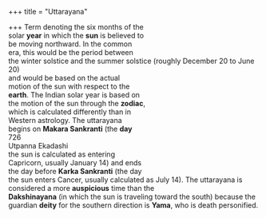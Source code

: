 +++
title = "Uttarayana"

+++
Term denoting the six months of the  
solar **year** in which the **sun** is believed to  
be moving northward. In the common  
era, this would be the period between  
the winter solstice and the summer solstice (roughly December 20 to June 20)  
and would be based on the actual  
motion of the sun with respect to the  
**earth**. The Indian solar year is based on  
the motion of the sun through the **zodiac**,  
which is calculated differently than in  
Western astrology. The uttarayana  
begins on **Makara Sankranti** (the **day**  
726  
Utpanna Ekadashi  
the sun is calculated as entering  
Capricorn, usually January 14) and ends  
the day before **Karka Sankranti** (the day  
the sun enters Cancer, usually calculated as July 14). The uttarayana is considered a more **auspicious** time than the  
**Dakshinayana** (in which the sun is traveling toward the south) because the  
guardian **deity** for the southern direction is **Yama**, who is death personified.